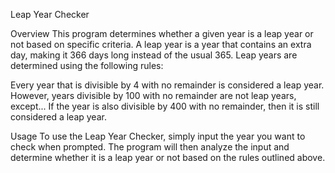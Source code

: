 Leap Year Checker

Overview
This program determines whether a given year is a leap year or not based on specific criteria. A leap year is a year that contains an extra day, making it 366 days long instead of the usual 365. Leap years are determined using the following rules:

Every year that is divisible by 4 with no remainder is considered a leap year.
However, years divisible by 100 with no remainder are not leap years, except...
If the year is also divisible by 400 with no remainder, then it is still considered a leap year.

Usage
To use the Leap Year Checker, simply input the year you want to check when prompted. The program will then analyze the input and determine whether it is a leap year or not based on the rules outlined above.
